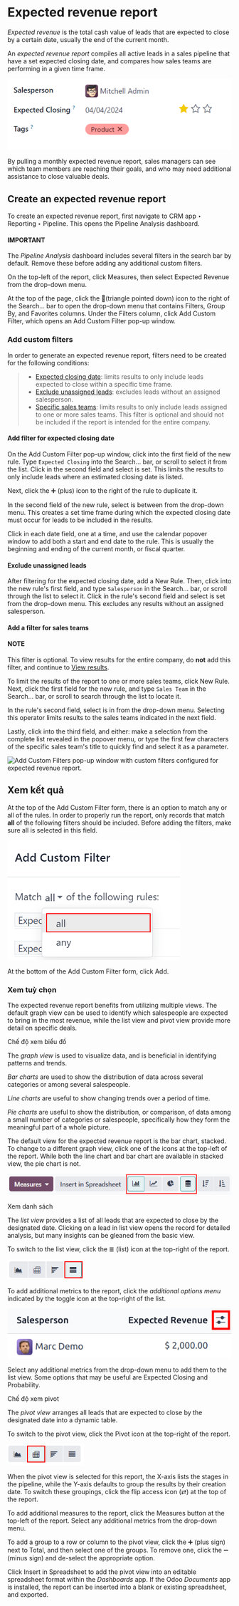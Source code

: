 # Expected revenue report

*Expected revenue* is the total cash value of leads that are expected to close by a certain date,
usually the end of the current month.

An *expected revenue report* compiles all active leads in a sales pipeline that have a set expected
closing date, and compares how sales teams are performing in a given time frame.

![Close up of the expected closing date on a lead in the CRM app.](../../../../.gitbook/assets/expected-revenue-closing.png)

By pulling a monthly expected revenue report, sales managers can see which team members are reaching
their goals, and who may need additional assistance to close valuable deals.

## Create an expected revenue report

To create an expected revenue report, first navigate to CRM app ‣ Reporting ‣
Pipeline. This opens the Pipeline Analysis dashboard.

#### IMPORTANT
The *Pipeline Analysis* dashboard includes several filters in the search bar by default. Remove
these before adding any additional custom filters.

On the top-left of the report, click Measures, then select Expected Revenue
from the drop-down menu.

At the top of the page, click the 🔻(triangle pointed down) icon to the right of the
Search... bar to open the drop-down menu that contains Filters,
Group By, and Favorites columns. Under the Filters column, click
Add Custom Filter, which opens an Add Custom Filter pop-up window.

<a id="expected-revenue-report-custom-filters"></a>

### Add custom filters

In order to generate an expected revenue report, filters need to be created for the following
conditions:

> - [Expected closing date](#expected-revenue-report-closing-date): limits results to only
>   include leads expected to close within a specific time frame.
> - [Exclude unassigned leads](#expected-revenue-report-unassigned-leads): excludes leads
>   without an assigned salesperson.
> - [Specific sales teams](#expected-revenue-report-sales-team): limits results to only include
>   leads assigned to one or more sales teams. This filter is optional and should not be included if
>   the report is intended for the entire company.

<a id="expected-revenue-report-closing-date"></a>

#### Add filter for expected closing date

On the Add Custom Filter pop-up window, click into the first field of the new rule.
Type `Expected Closing` into the Search... bar, or scroll to select it from the list.
Click in the second field and select is set. This limits the results to only include
leads where an estimated closing date is listed.

Next, click the ➕ (plus) icon to the right of the rule to duplicate it.

In the second field of the new rule, select is between from the drop-down menu. This
creates a set time frame during which the expected closing date must occur for leads to be included
in the results.

Click in each date field, one at a time, and use the calendar popover window to add both a start and
end date to the rule. This is usually the beginning and ending of the current month, or fiscal
quarter.

<a id="expected-revenue-report-unassigned-leads"></a>

#### Exclude unassigned leads

After filtering for the expected closing date, add a New Rule. Then, click into the new
rule's first field, and type `Salesperson` in the Search... bar, or scroll through the
list to select it. Click in the rule's second field and select is set from the drop-down
menu. This excludes any results without an assigned salesperson.

<a id="expected-revenue-report-sales-team"></a>

#### Add a filter for sales teams

#### NOTE
This filter is optional. To view results for the entire company, do **not** add this filter, and
continue to [View results](#expected-revenue-report-view-results).

To limit the results of the report to one or more sales teams, click New Rule. Next,
click the first field for the new rule, and type `Sales Team` in the Search... bar, or
scroll to search through the list to locate it.

In the rule's second field, select is in from the drop-down menu. Selecting this
operator limits results to the sales teams indicated in the next field.

Lastly, click into the third field, and either: make a selection from the complete list revealed in
the popover menu, or type the first few characters of the specific sales team's title to quickly
find and select it as a parameter.

![Add Custom Filters pop-up window with custom filters configured for expected revenue
report.](../../../../.gitbook/assets/custom-filters1.png)

<a id="expected-revenue-report-view-results"></a>

## Xem kết quả

At the top of the Add Custom Filter form, there is an option to match any or
all of the rules. In order to properly run the report, only records that match **all**
of the following filters should be included. Before adding the filters, make sure all is
selected in this field.

![Emphasis on the match all filters option on the Add Custom Filter pop-up window.](../../../../.gitbook/assets/match-all-filters.png)

At the bottom of the Add Custom Filter form, click Add.

### Xem tuỳ chọn

The expected revenue report benefits from utilizing multiple views. The default graph view can be
used to identify which salespeople are expected to bring in the most revenue, while the list view
and pivot view provide more detail on specific deals.

Chế độ xem biểu đồ

The *graph view* is used to visualize data, and is beneficial in identifying patterns and
trends.

*Bar charts* are used to show the distribution of data across several categories or among
several salespeople.

*Line charts* are useful to show changing trends over a period of time.

*Pie charts* are useful to show the distribution, or comparison, of data among a small number
of categories or salespeople, specifically how they form the meaningful part of a whole
picture.

The default view for the expected revenue report is the bar chart, stacked. To change to a
different graph view, click one of the icons at the top-left of the report. While both the
line chart and bar chart are available in stacked view, the pie chart is not.

![Close up view of the graph icons on the Pipeline analysis report in the CRM app.](../../../../.gitbook/assets/graph-view-icons.png)

Xem danh sách

The *list view* provides a list of all leads that are expected to close by the designated
date. Clicking on a lead in list view opens the record for detailed analysis, but many
insights can be gleaned from the basic view.

To switch to the list view, click the ≣ (list) icon at the top-right of the
report.

![Close up of the list view icon in the CRM app.](../../../../.gitbook/assets/list-icon1.png)

To add additional metrics to the report, click the *additional options menu* indicated by the
toggle icon at the top-right of the list.

![Close up of the toggle icon in the CRM app.](../../../../.gitbook/assets/toggle-icon.png)

Select any additional metrics from the drop-down menu to add them to the list view. Some
options that may be useful are Expected Closing and Probability.

Chế độ xem pivot

The *pivot view* arranges all leads that are expected to close by the designated date into a
dynamic table.

To switch to the pivot view, click the Pivot icon at the top-right of the report.

![Close up of the pivot view icon in the CRM app.](../../../../.gitbook/assets/pivot-view-icon.png)

When the pivot view is selected for this report, the X-axis lists the stages in
the pipeline, while the Y-axis defaults to group the results by their creation date. To switch
these groupings, click the flip access icon (⇄) at the top of the report.

To add additional measures to the report, click the Measures button at the
top-left of the report. Select any additional metrics from the drop-down menu.

To add a group to a row or column to the pivot view, click the ➕ (plus sign) next
to Total, and then select one of the groups. To remove one, click the
➖ (minus sign) and de-select the appropriate option.

Click Insert in Spreadsheet to add the pivot view into an editable spreadsheet
format within the *Dashboards* app. If the Odoo *Documents* app is installed, the report can
be inserted into a blank or existing spreadsheet, and exported.
